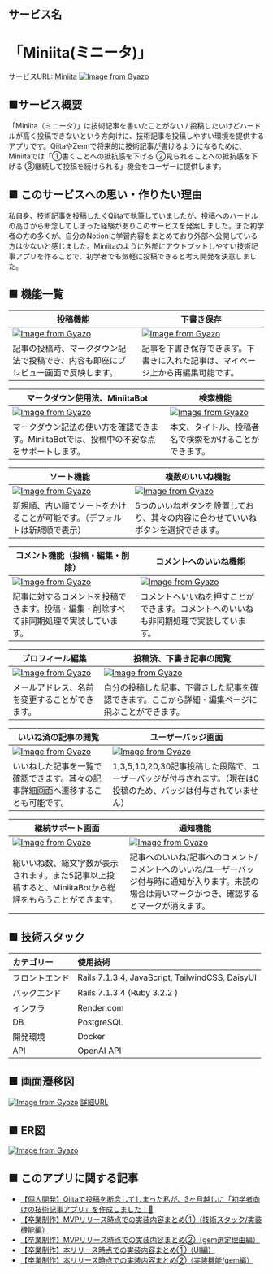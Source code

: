 ## サービス名
# 「Miniita(ミニータ)」

サービスURL: [Miniita](https://www.miniita.com/)
[![Image from Gyazo](https://i.gyazo.com/f9acd6ce27eb2065aac3cfb78aee5c24.png)](https://gyazo.com/f9acd6ce27eb2065aac3cfb78aee5c24)

## ■サービス概要
「Miniita（ミニータ）」は技術記事を書いたことがない / 投稿したいけどハードルが高く投稿できないという方向けに、技術記事を投稿しやすい環境を提供するアプリです。QiitaやZennで将来的に技術記事が書けるようになるために、Miniitaでは「①書くことへの抵抗感を下げる ②見られることへの抵抗感を下げる ③継続して投稿を続けられる」機会をユーザーに提供します。

## ■ このサービスへの思い・作りたい理由
私自身、技術記事を投稿したくQiitaで執筆していましたが、投稿へのハードルの高さから断念してしまった経験がありこのサービスを発案しました。また初学者の方の多くが、自分のNotionに学習内容をまとめており外部へ公開している方は少ないと感じました。Miniitaのように外部にアウトプットしやすい技術記事アプリを作ることで、初学者でも気軽に投稿できると考え開発を決意しました。 

## ■ 機能一覧
| 投稿機能 | 下書き保存 |
| ---- | ---- |
| [![Image from Gyazo](https://i.gyazo.com/0c654800484b6cff857e9575ac91a901.gif)](https://gyazo.com/0c654800484b6cff857e9575ac91a901) | [![Image from Gyazo](https://i.gyazo.com/4e437c2da57f2fef9f24e05d74d1993a.gif)](https://gyazo.com/4e437c2da57f2fef9f24e05d74d1993a) |
| 記事の投稿時、マークダウン記法で投稿でき、内容も即座にプレビュー画面で反映します。 | 記事を下書き保存できます。下書きに入れた記事は、マイページ上から再編集可能です。 |

| マークダウン使用法、MiniitaBot | 検索機能 |
| ---- | ---- |
| [![Image from Gyazo](https://i.gyazo.com/68eba5d7981751432942741a2bd72f48.gif)](https://gyazo.com/68eba5d7981751432942741a2bd72f48) | [![Image from Gyazo](https://i.gyazo.com/037717ebb5472efcc73ff8ebd20af42e.gif)](https://gyazo.com/037717ebb5472efcc73ff8ebd20af42e) |
| マークダウン記法の使い方を確認できます。MiniitaBotでは、投稿中の不安な点をサポートします。 | 本文、タイトル、投稿者名で検索をかけることができます。 |

| ソート機能 | 複数のいいね機能 |
| ---- | ---- |
| [![Image from Gyazo](https://i.gyazo.com/4c3a71bb6c7d29ccc648e07c2d72d5db.gif)](https://gyazo.com/4c3a71bb6c7d29ccc648e07c2d72d5db) | [![Image from Gyazo](https://i.gyazo.com/3d0530d6f5847a14ea8ff38effcbe72f.gif)](https://gyazo.com/3d0530d6f5847a14ea8ff38effcbe72f) |
| 新規順、古い順でソートをかけることが可能です。（デフォルトは新規順で表示） | 5つのいいねボタンを設置しており、其々の内容に合わせていいねボタンを選択できます。 |

| コメント機能（投稿・編集・削除） | コメントへのいいね機能 |
| ---- | ---- |
| [![Image from Gyazo](https://i.gyazo.com/347345494e63c2976ca550f59e808b1a.gif)](https://gyazo.com/347345494e63c2976ca550f59e808b1a) | [![Image from Gyazo](https://i.gyazo.com/55cf230876aba80ad9f1b6d6a59b7e0b.gif)](https://gyazo.com/55cf230876aba80ad9f1b6d6a59b7e0b) |
| 記事に対するコメントを投稿できます。投稿・編集・削除すべて非同期処理で実装しています。 | コメントへいいねを押すことができます。コメントへのいいねも非同期処理で実装しています。 |

| プロフィール編集 | 投稿済、下書き記事の閲覧 |
| ---- | ---- |
| [![Image from Gyazo](https://i.gyazo.com/2c0e629e13188ceefd7ba5e37ed09c9b.gif)](https://gyazo.com/2c0e629e13188ceefd7ba5e37ed09c9b) | [![Image from Gyazo](https://i.gyazo.com/0698cfa63127d9ed6160f7c6a109501d.gif)](https://gyazo.com/0698cfa63127d9ed6160f7c6a109501d) |
| メールアドレス、名前を変更することができます。 | 自分の投稿した記事、下書きした記事を確認できます。ここから詳細・編集ページに飛ぶことができます。 |

| いいね済の記事の閲覧 | ユーザーバッジ画面 |
| ---- | ---- |
| [![Image from Gyazo](https://i.gyazo.com/fa890247407c5cdf5034bde7cb1ff23e.gif)](https://gyazo.com/fa890247407c5cdf5034bde7cb1ff23e) | [![Image from Gyazo](https://i.gyazo.com/e1d10bfaaf82575fa66b72f1ae3c83e0.gif)](https://gyazo.com/e1d10bfaaf82575fa66b72f1ae3c83e0) |
| いいねした記事を一覧で確認できます。其々の記事詳細画面へ遷移することも可能です。 | 1,3,5,10,20,30記事投稿した段階で、ユーザーバッジが付与されます。（現在は0投稿のため、バッジは付与されていません） |

| 継続サポート画面 | 通知機能 |
| ---- | ---- |
| [![Image from Gyazo](https://i.gyazo.com/d17d9e5818e91e94c8b60c9ae9a961f5.gif)](https://gyazo.com/d17d9e5818e91e94c8b60c9ae9a961f5) | [![Image from Gyazo](https://i.gyazo.com/43606bedd6acb3a9062e8e7638088db4.gif)](https://gyazo.com/43606bedd6acb3a9062e8e7638088db4) |
| 総いいね数、総文字数が表示されます。また5記事以上投稿すると、MiniitaBotから総評をもらうことができます。 | 記事へのいいね/記事へのコメント/コメントへのいいね/ユーザーバッジ付与時に通知が入ります。未読の場合は青いマークがつき、確認するとマークが消えます。 |


## ■ 技術スタック
| カテゴリー | 使用技術 |
:----|:----
| フロントエンド | Rails 7.1.3.4, JavaScript, TailwindCSS, DaisyUI |
| バックエンド | Rails 7.1.3.4 (Ruby 3.2.2 )  |
| インフラ | Render.com |
| DB | PostgreSQL |
| 開発環境 | Docker |
| API | OpenAI API |

## ■ 画面遷移図
[![Image from Gyazo](https://i.gyazo.com/aa5edbf4ba6f0971b40534922f2a2e53.png)](https://gyazo.com/aa5edbf4ba6f0971b40534922f2a2e53)
[詳細URL](https://www.figma.com/design/fMNLgmhX0WqSTmgvktCdX7/%E7%94%BB%E9%9D%A2%E9%81%B7%E7%A7%BB%E5%9B%B3?node-id=0-1&t=t2RMkBAHQU4VD4Mv-1)

## ■ ER図
[![Image from Gyazo](https://i.gyazo.com/7bd85e65299881047e42a7ab8931c529.png)](https://gyazo.com/7bd85e65299881047e42a7ab8931c529)

## ■ このアプリに関する記事
- [【個人開発】Qiitaで投稿を断念してしまった私が、3ヶ月越しに「初学者向けの技術記事アプリ」を作成しました！💐](https://qiita.com/s17w09/items/0abf0be66cdd973425cc)
- [【卒業制作】MVPリリース時点での実装内容まとめ①（技術スタック/実装機能編）](https://zenn.dev/s17w09/articles/3741fdb9480487)
- [【卒業制作】MVPリリース時点での実装内容まとめ②（gem選定理由編）](https://zenn.dev/s17w09/articles/fc1ff4102ac220)
- [【卒業制作】本リリース時点での実装内容まとめ①（UI編）](https://zenn.dev/s17w09/articles/8ea5ed9c88b2c4)
- [【卒業制作】本リリース時点での実装内容まとめ②（実装機能/gem編）](https://zenn.dev/s17w09/articles/1ae1751d47a82c)